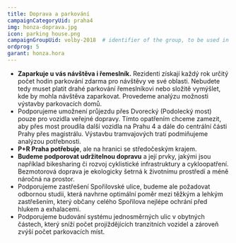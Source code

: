 ```yaml
---
title: Doprava a parkování
campaignCategoryUid: praha4
img: honza-doprava.jpg
icon: parking house.png
campaignGroupUid: volby-2018  # identifier of the group, to be used in program point
ordprog: 5
garant: honza.hora 
---
```


* **Zaparkuje u vás návštěva i řemeslník.** Rezidenti získají každý rok určitý počet hodin parkování zdarma pro návštěvy ve své oblasti. Nebudete tedy muset platit drahé parkování řemeslníkovi nebo složitě vymýšlet, kde by mohla návštěva zaparkovat. Provedeme analýzu možnosti výstavby parkovacích domů. 
* Podporujeme umožnení průjezdu přes Dvorecký (Podolecký most) pouze pro vozidla veřejné dopravy. Tímto opatřením chceme zamezit, aby přes most proudila další vozidla na Prahu 4 a dále do centrální části Prahy přes magistrálu. Výstavbu tramvajových tratí podmiňujeme analýzou potřebnosti. 
* **P+R Praha potřebuje**, ale na hranici se středočeským krajem.
* **Budeme podporovat udržitelnou dopravu** a její prvky, jakými jsou například bikesharing či rozvoj cyklistické infrastruktury a cykloopatření. Bezmotorová doprava je ekologicky šetrná k životnímu prostředí a méně náročná na prostor.
* Podporujeme zastřešení Spořilovské ulice, budeme ale požadovat odbornou studii, která navhrne optimální poměr mezi těžkým a lehkým zastřešením, který občany celého Spořilova nejlépe ochrání před hlukem a exhalacemi.
* Podporujeme budování systému jednosměrných ulic v obytných částech, který sníží počet projíždějících tranzitních vozidel a zároveň zvýší počet parkovacích míst.



